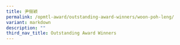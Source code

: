 ```yaml
---
title: 尹俪颖
permalink: /opmtl-award/outstanding-award-winners/woon-poh-leng/
variant: markdown
description: ""
third_nav_title: Outstanding Award Winners
---
```

